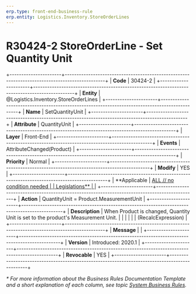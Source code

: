 ```yaml
---
erp.type: front-end-business-rule
erp.entity: Logistics.Inventory.StoreOrderLines
---
```


# R30424-2 StoreOrderLine - Set Quantity Unit
+----------------------+-----------------------------------------------------------------------------------------------+
| **Code**             | 30424-2                                                                                       |
+----------------------+-----------------------------------------------------------------------------------------------+
| **Entity**           | @Logistics.Inventory.StoreOrderLines                                                          |
+----------------------+-----------------------------------------------------------------------------------------------+
| **Name**             | SetQuantityUnit                                                                               |
+----------------------+-----------------------------------------------------------------------------------------------+
| **Attribute**        | QuantityUnit                                                                                  |
+----------------------+-----------------------------------------------------------------------------------------------+
| **Layer**            | Front-End                                                                                     |
+----------------------+-----------------------------------------------------------------------------------------------+
| **Events**           | AttributeChanged(Product)                                                                     |
+----------------------+-----------------------------------------------------------------------------------------------+
| **Priority**         | Normal                                                                                        |
+----------------------+-----------------------------------------------------------------------------------------------+
| **Modify**           | YES                                                                                           |
+----------------------+-----------------------------------------------------------------------------------------------+
| **Applicable         | [ALL // no condition needed                                                                   |
| Legislations**       | ](xref:applicable-legislations)                                                               |
+----------------------+-----------------------------------------------------------------------------------------------+
| **Action**           | QuantityUnit = Product.MeasurementUnit                                                        |
+----------------------+-----------------------------------------------------------------------------------------------+
| **Description**      | When Product is changed, Quantity Unit is set to the product\'s Measurement Unit.             |
|                      |                                                                                               |
|                      | (RecalcExpression)                                                                            |
+----------------------+-----------------------------------------------------------------------------------------------+
| **Message**          |                                                                                               |
+----------------------+-----------------------------------------------------------------------------------------------+
| **Version**          | Introduced: 2020.1                                                                            |
+----------------------+-----------------------------------------------------------------------------------------------+
| **Revocable**        | YES                                                                                           |
+----------------------+-----------------------------------------------------------------------------------------------+

*\* For more information about the Business Rules Documentation Template and a short explanation of each column, see
topic [System Business Rules](../templates/template-description-system-business-rules.md).*

